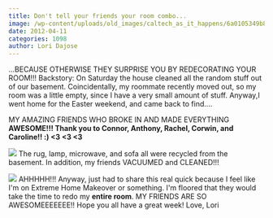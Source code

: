 ```yaml
---
title: Don't tell your friends your room combo...
image: /wp-content/uploads/old_images/caltech_as_it_happens/6a0105349b8251970b0168e9d42012970c.jpg
date: 2012-04-11
categories: 1098
author: Lori Dajose
---
```


...BECAUSE OTHERWISE THEY SURPRISE YOU BY REDECORATING YOUR ROOM!!!
Backstory: On Saturday the house cleaned all the random stuff out of our basement. Coincidentally, my roommate recently moved out, so my room was a little empty, since I have a very small amount of stuff. Anyway,I went home for the Easter weekend, and came back to find....

MY AMAZING FRIENDS WHO BROKE IN AND MADE EVERYTHING **AWESOME!!! Thank you to Connor, Anthony, Rachel, Corwin, and Caroline!! :) &lt;3 &lt;3 &lt;3**

![](/old_images/caltech_as_it_happens/6a0105349b8251970b016764d31ceb970b.jpg)
The rug, lamp, microwave, and sofa all were recycled from the basement. In addition, my friends VACUUMED and CLEANED!!!

![](/old_images/caltech_as_it_happens/6a0105349b8251970b016764d31e28970b.jpg)
AHHHHH!!! Anyway, just had to share this real quick because I feel like I'm on Extreme Home Makeover or something. I'm floored that they would take the time to redo my **entire room**. MY FRIENDS ARE SO AWESOMEEEEEEE!!
Hope you all have a great week!
Love,
Lori

